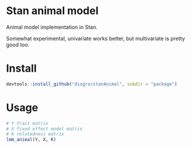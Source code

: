# Stan animal model

Animal model implementation in Stan.

Somewhat experimental, univariate works better, but multivariate is pretty good too.

# Install

```r
devtools::install_github("diogro/stanAnimal", subdir = "package")
```

# Usage

```r
# Y trait matrix
# X fixed effect model matrix
# K relatedness matrix
lmm_animal(Y, X, K)
```